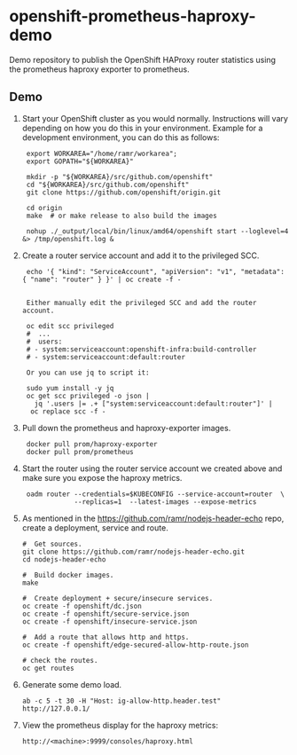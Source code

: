 openshift-prometheus-haproxy-demo
=================================
Demo repository to publish the OpenShift HAProxy router statistics using
the prometheus haproxy exporter to prometheus.


Demo
----
1. Start your OpenShift cluster as you would normally. Instructions will
   vary depending on how you do this in your environment. Example for a
   development environment, you can do this as follows:

        export WORKAREA="/home/ramr/workarea";
        export GOPATH="${WORKAREA}"

        mkdir -p "${WORKAREA}/src/github.com/openshift"
        cd "${WORKAREA}/src/github.com/openshift"
        git clone https://github.com/openshift/origin.git

        cd origin
        make  # or make release to also build the images

        nohup ./_output/local/bin/linux/amd64/openshift start --loglevel=4 &> /tmp/openshift.log &


2. Create a router service account and add it to the privileged SCC.

        echo '{ "kind": "ServiceAccount", "apiVersion": "v1", "metadata": { "name": "router" } }' | oc create -f -


        Either manually edit the privileged SCC and add the router account.

        oc edit scc privileged
        #  ...
        #  users:
        # - system:serviceaccount:openshift-infra:build-controller
        # - system:serviceaccount:default:router

        Or you can use jq to script it:

        sudo yum install -y jq
        oc get scc privileged -o json |
          jq '.users |= .+ ["system:serviceaccount:default:router"]' |
	     oc replace scc -f -


3. Pull down the prometheus and haproxy-exporter images.

        docker pull prom/haproxy-exporter
        docker pull prom/prometheus


4. Start the router using the router service account we created above and
   make sure you expose the haproxy metrics.

        oadm router --credentials=$KUBECONFIG --service-account=router  \
                    --replicas=1  --latest-images --expose-metrics


5.  As mentioned in the https://github.com/ramr/nodejs-header-echo repo,
    create a deployment, service and route.

        #  Get sources.
        git clone https://github.com/ramr/nodejs-header-echo.git
        cd nodejs-header-echo

        #  Build docker images.
        make

        #  Create deployment + secure/insecure services.
        oc create -f openshift/dc.json
        oc create -f openshift/secure-service.json
        oc create -f openshift/insecure-service.json

        #  Add a route that allows http and https.
        oc create -f openshift/edge-secured-allow-http-route.json

        # check the routes.
        oc get routes


6.  Generate some demo load.

        ab -c 5 -t 30 -H "Host: ig-allow-http.header.test" http://127.0.0.1/


7.  View the prometheus display for the haproxy metrics:

        http://<machine>:9999/consoles/haproxy.html

